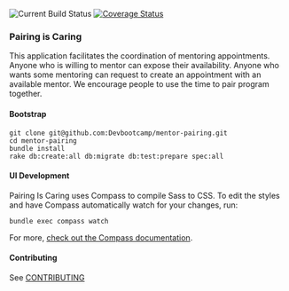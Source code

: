 ![Current Build
Status](https://travis-ci.org/Devbootcamp/mentor-pairing.png)
[![Coverage Status](https://coveralls.io/repos/Devbootcamp/mentor-pairing/badge.png?branch=master)](https://coveralls.io/r/Devbootcamp/mentor-pairing?branch=master)
### Pairing is Caring

This application facilitates the coordination of mentoring appointments. Anyone
who is willing to mentor can expose their availability. Anyone who wants some
mentoring can request to create an appointment with an available mentor. We
encourage people to use the time to pair program together.

#### Bootstrap

```
git clone git@github.com:Devbootcamp/mentor-pairing.git
cd mentor-pairing
bundle install
rake db:create:all db:migrate db:test:prepare spec:all
```

#### UI Development

Pairing Is Caring uses Compass to compile Sass to CSS. To edit the styles and
have Compass automatically watch for your changes, run:

	bundle exec compass watch

For more, [check out the Compass documentation](http://compass-style.org/).

#### Contributing

See [CONTRIBUTING](./CONTRIBUTING.md)
